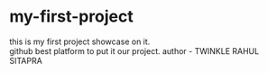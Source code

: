 # my-first-project
this is my first project showcase on it.
<br>
github best platform to put it our project.
author - TWINKLE RAHUL SITAPRA


